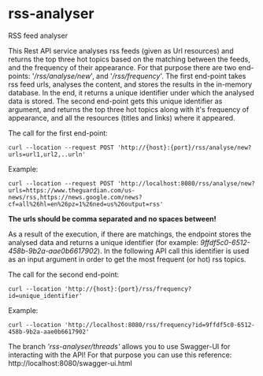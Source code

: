 # rss-analyser

RSS feed analyser

This Rest API service analyses rss feeds (given as Url resources) and returns the top three hot topics based on the matching between the feeds, and the frequency of their appearance.
For that purpose there are two end-points: '*/rss/analyse/new*', and '*/rss/frequency*'. 
The first end-point takes rss feed urls, analyses the content, and stores the results in the in-memory database. In the end, it returns a unique identifier under which the analysed data is stored.
The second end-point gets this unique identifier as argument, and returns the top three hot topics along with it's frequency of appearance, and all the resources (titles and links) where it appeared.

The call for the first end-point:


```
curl --location --request POST 'http://{host}:{port}/rss/analyse/new?urls=url1,url2,..urln'
```

Example:

```
curl --location --request POST 'http://localhost:8080/rss/analyse/new?urls=https://www.theguardian.com/us-news/rss,https://news.google.com/news?cf=all%26hl=en%26pz=1%26ned=us%26output=rss'
```

**The urls should be comma separated and no spaces between!**


As a result of the execution, if there are matchings, the endpoint stores the analysed data and returns a unique identifier (for example: *9ffdf5c0-6512-458b-9b2a-aae0b6617902*). In the following API call this identifier is used as an input argument in order to get the most frequent (or hot) rss topics.


The call for the second end-point:


```
curl --location 'http://{host}:{port}/rss/frequency?id=unique_identifier'
```

Example:

```
curl --location 'http://localhost:8080/rss/frequency?id=9ffdf5c0-6512-458b-9b2a-aae0b6617902'
```

The branch *'rss-analyser/threads'* allows you to use Swagger-UI for interacting with the API! For that purpose you can use this reference: http://localhost:8080/swagger-ui.html
